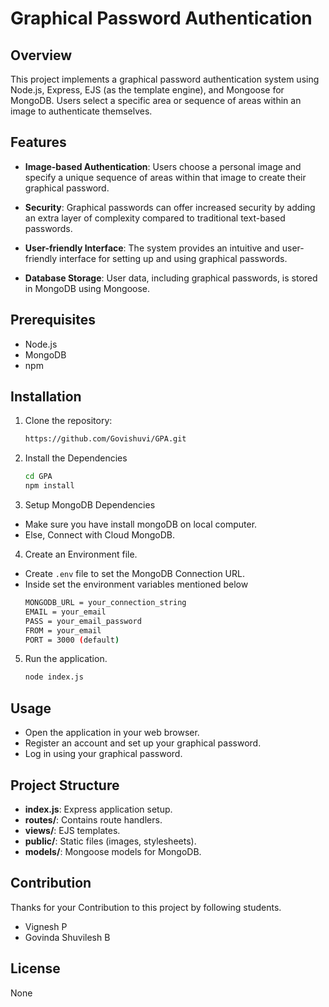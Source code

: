 
# Graphical Password Authentication

## Overview

This project implements a graphical password authentication system using Node.js, Express, EJS (as the template engine), and Mongoose for MongoDB. Users select a specific area or sequence of areas within an image to authenticate themselves.

## Features

- **Image-based Authentication**: Users choose a personal image and specify a unique sequence of areas within that image to create their graphical password.

- **Security**: Graphical passwords can offer increased security by adding an extra layer of complexity compared to traditional text-based passwords.

- **User-friendly Interface**: The system provides an intuitive and user-friendly interface for setting up and using graphical passwords.

- **Database Storage**: User data, including graphical passwords, is stored in MongoDB using Mongoose.

## Prerequisites

- Node.js
- MongoDB
- npm

## Installation

1. Clone the repository:

   ```bash
   https://github.com/Govishuvi/GPA.git
    ```

2. Install the Dependencies
    ```bash
    cd GPA
    npm install
    ```

3. Setup MongoDB Dependencies
- Make sure you have install mongoDB on local computer.
- Else, Connect with Cloud MongoDB.

4. Create an Environment file.
- Create `.env` file to set the MongoDB Connection URL.
- Inside set the environment variables mentioned below
    ```bash 
    MONGODB_URL = your_connection_string
    EMAIL = your_email
    PASS = your_email_password
    FROM = your_email
    PORT = 3000 (default)
    ```

5. Run the application.
    ```bash
    node index.js
    ```
## Usage
- Open the application in your web browser.
- Register an account and set up your graphical password.
- Log in using your graphical password.
## Project Structure

- **index.js**: Express application setup.
- **routes/**: Contains route handlers.
- **views/**: EJS templates.
- **public/**: Static files (images, stylesheets).
- **models/**: Mongoose models for MongoDB.
## Contribution

Thanks for your Contribution to this project by following students.

- Vignesh P
- Govinda Shuvilesh B
## License

None


